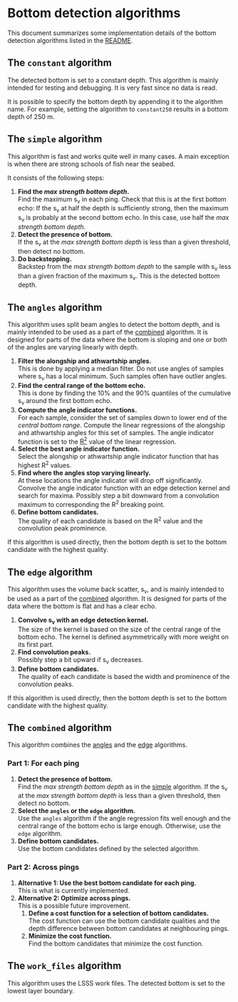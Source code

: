 # Bottom detection algorithms

This document summarizes some implementation details of the bottom detection algorithms listed in the [README](../README.md).

## The `constant` algorithm

The detected bottom is set to a constant depth.
This algorithm is mainly intended for testing and debugging.
It is very fast since no data is read.

It is possible to specify the bottom depth by appending it to the algorithm name. For example, setting the algorithm
to `constant250` results in a bottom depth of 250 m.

## The `simple` algorithm

This algorithm is fast and works quite well in many cases. A main exception is when there are strong schools of fish
near the seabed.

It consists of the following steps:
1. **Find the *max strength bottom depth*.**<br>
   Find the maximum s<sub>v</sub> in each ping.
   Check that this is at the first bottom echo:
   If the s<sub>v</sub> at half the depth is sufficiently strong,
   then the maximum s<sub>v</sub> is probably at the second bottom echo.
   In this case, use half the *max strength bottom depth*.  
2. **Detect the presence of bottom.**<br>
   If the s<sub>v</sub> at the *max strength bottom depth* is less than a given threshold, then detect no bottom.
3. **Do backstepping.**<br>
   Backstep from the *max strength bottom depth* to the sample with s<sub>v</sub> less than a given fraction
   of the maximum s<sub>v</sub>. This is the detected bottom depth. 

## The `angles` algorithm

This algorithm uses split beam angles to detect the bottom depth, and is mainly intended to be used as a part of 
the [combined](#the-combined-algorithm) algorithm.
It is designed for parts of the data where the bottom is sloping and one or
both of the angles are varying linearly with depth.

1. **Filter the alongship and athwartship angles.**<br>
   This is done by applying a median filter.
   Do not use angles of samples where s<sub>v</sub> has a local minimum.
   Such samples often have outlier angles.
2. **Find the central range of the bottom echo.**<br>
   This is done by finding the 10% and the 90% quantiles of the cumulative s<sub>v</sub> around the first bottom echo.
3. **Compute the angle indicator functions.**<br>
   For each sample, consider the set of samples down to lower end of the *central bottom range*.
   Compute the linear regressions of the alongship and athwartship angles for this set of samples.
   The angle indicator function is set to the
   [R<sup>2</sup>](https://en.wikipedia.org/wiki/Coefficient_of_determination) value of the linear regression.
4. **Select the best angle indicator function.**<br>
   Select the alongship or athwartship angle indicator function that has highest R<sup>2</sup> values.
5. **Find where the angles stop varying linearly.**<br>
   At these locations the angle indicator will drop off significantly.
   Convolve the angle indicator function with an edge detection kernel and search for maxima.
   Possibly step a bit downward from a convolution maximum to corresponding the R<sup>2</sup> breaking point. 
6. **Define bottom candidates.**<br>
   The quality of each candidate is based on the R<sup>2</sup> value and the convolution peak prominence.

If this algorithm is used directly, then the bottom depth is set to the bottom candidate with the highest quality.

## The `edge` algorithm

This algorithm uses the volume back scatter, s<sub>v</sub>, and is mainly intended to be used as a part of the 
[combined](#the-combined-algorithm) algorithm.
It is designed for parts of the data where the bottom is flat and has a clear echo.

1. **Convolve s<sub>v</sub> with an edge detection kernel.**<br>
   The size of the kernel is based on the size of the central range of the bottom echo.
   The kernel is defined asymmetrically with more weight on its first part.
2. **Find convolution peaks.**<br>
   Possibly step a bit upward if s<sub>v</sub> decreases.
3. **Define bottom candidates.**<br>
   The quality of each candidate is based the width and prominence of the convolution peaks.

If this algorithm is used directly, then the bottom depth is set to the bottom candidate with the highest quality.

## The `combined` algorithm

This algorithm combines the [angles](#the-angles-algorithm) and the [edge](#the-edge-algorithm) algorithms.

### Part 1: For each ping

1. **Detect the presence of bottom.**<br>
   Find the *max strength bottom depth* as in the [simple](#the-simple-algorithm) algorithm.
   If the s<sub>v</sub> at the *max strength bottom depth* is less than a given threshold, then detect no bottom.
2. **Select the `angles` or the `edge` algorithm.**<br>
   Use the `angles` algorithm if the angle regression fits well enough
   and the central range of the bottom echo is large enough.
   Otherwise, use the `edge` algorithm.
3. **Define bottom candidates.**<br>
   Use the bottom candidates defined by the selected algorithm.

### Part 2: Across pings

1. **Alternative 1: Use the best bottom candidate for each ping.**<br>
   This is what is currently implemented. 
2. **Alternative 2: Optimize across pings.**<br>
   This is a possible future improvement.
   1. **Define a cost function for a selection of bottom candidates.**<br>
      The cost function can use the bottom candidate qualities
      and the depth difference between bottom candidates at neighbouring pings.
   2. **Minimize the cost function.**<br>
      Find the bottom candidates that minimize the cost function.

## The `work_files` algorithm

This algorithm uses the LSSS work files. The detected bottom is set to the lowest layer boundary.

